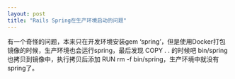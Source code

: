 ```yaml
---
layout: post
title: "Rails Spring在生产环境启动的问题"
---
```

有一个奇怪的问题，本来只在开发环境安装gem ‘spring’，但是使用Docker打包镜像的时候，生产环境也会运行spring，最后发现 COPY . . 的时候吧 bin/spring 也拷贝到镜像中，执行拷贝后添加 RUN rm -f bin/spring，生产环境中就没有spring了。

